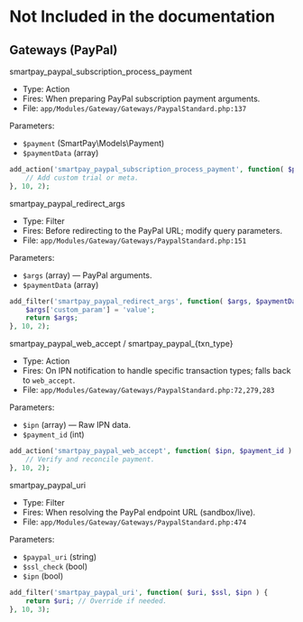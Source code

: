# Not Included in the documentation
## Gateways (PayPal)

smartpay_paypal_subscription_process_payment

- Type: Action
- Fires: When preparing PayPal subscription payment arguments.
- File: `app/Modules/Gateway/Gateways/PaypalStandard.php:137`

Parameters:

- `$payment` (SmartPay\Models\Payment)
- `$paymentData` (array)

```php
add_action('smartpay_paypal_subscription_process_payment', function( $payment, $paymentData ) {
    // Add custom trial or meta.
}, 10, 2);
```

smartpay_paypal_redirect_args

- Type: Filter
- Fires: Before redirecting to the PayPal URL; modify query parameters.
- File: `app/Modules/Gateway/Gateways/PaypalStandard.php:151`

Parameters:

- `$args` (array) — PayPal arguments.
- `$paymentData` (array)

```php
add_filter('smartpay_paypal_redirect_args', function( $args, $paymentData ) {
    $args['custom_param'] = 'value';
    return $args;
}, 10, 2);
```

smartpay_paypal_web_accept / smartpay_paypal_{txn_type}

- Type: Action
- Fires: On IPN notification to handle specific transaction types; falls back to `web_accept`.
- File: `app/Modules/Gateway/Gateways/PaypalStandard.php:72,279,283`

Parameters:

- `$ipn` (array) — Raw IPN data.
- `$payment_id` (int)

```php
add_action('smartpay_paypal_web_accept', function( $ipn, $payment_id ) {
    // Verify and reconcile payment.
}, 10, 2);
```

smartpay_paypal_uri

- Type: Filter
- Fires: When resolving the PayPal endpoint URL (sandbox/live).
- File: `app/Modules/Gateway/Gateways/PaypalStandard.php:474`

Parameters:

- `$paypal_uri` (string)
- `$ssl_check` (bool)
- `$ipn` (bool)

```php
add_filter('smartpay_paypal_uri', function( $uri, $ssl, $ipn ) {
    return $uri; // Override if needed.
}, 10, 3);
```
